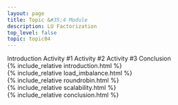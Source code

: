 ```yaml
---
layout: page
title: Topic &#35;4 Module
description: LU Factorization
top_level: false
topic: topic04
---
```



<div class="ui pointing secondary menu">
  <a class="item active" data-tab="intro">Introduction</a>
  <a class="item " data-tab="load_imbalance">Activity #1</a>
  <a class="item " data-tab="roundrobin">Activity #2</a>
  <a class="item " data-tab="scalability">Activity #3</a>
  <a class="item" data-tab="conclusion">Conclusion</a>
</div>

<div class="ui tab segment active" data-tab="intro">
  {% include_relative introduction.html %}
</div>


<div class="ui tab segment " data-tab="load_imbalance">
  {% include_relative load_imbalance.html %}
</div>


<div class="ui tab segment " data-tab="roundrobin">
  {% include_relative roundrobin.html %}
</div>

<div class="ui tab segment " data-tab="scalability">
  {% include_relative scalability.html %}
</div>


<div class="ui tab segment" data-tab="conclusion">
  {% include_relative conclusion.html %}
</div>




